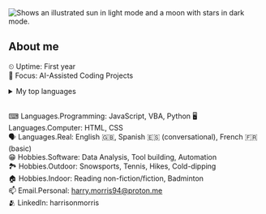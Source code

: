 <picture>
  <source media="(prefers-color-scheme: dark)" srcset="https://user-images.githubusercontent.com/25423296/163456776-7f95b81a-f1ed-45f7-b7ab-8fa810d529fa.png">
  <source media="(prefers-color-scheme: light)" srcset="https://user-images.githubusercontent.com/25423296/163456779-a8556205-d0a5-45e2-ac17-42d089e3c3f8.png">
  <img alt="Shows an illustrated sun in light mode and a moon with stars in dark mode." src="https://user-images.githubusercontent.com/25423296/163456779-a8556205-d0a5-45e2-ac17-42d089e3c3f8.png">
</picture>

## About me
⏲ Uptime: First year  
🧐 Focus: AI-Assisted Coding Projects  

<details>
<summary>My top languages</summary>

| Rank | Languages |
|-----:|-----------|
|     1| JavaScript|
|     2| VBA       |
|     3| Python    |


</details><br/>

⌨ Languages.Programming: JavaScript, VBA, Python
🖥 Languages.Computer: HTML, CSS  
🗣 Languages.Real: English 🇬🇧, Spanish 🇪🇸 (conversational), French 🇫🇷 (basic)  
😁 Hobbies.Software: Data Analysis, Tool building, Automation  
🏞 Hobbies.Outdoor: Snowsports, Tennis, Hikes, Cold-dipping  
🏠 Hobbies.Indoor: Reading non-fiction/fiction, Badminton  
📫 Email.Personal: harry.morris94@proton.me  
🫂 LinkedIn: harrisonmorris  
<!--
**harrmony/harrmony** is a ✨ _special_ ✨ repository because its `README.md` (this file) appears on your GitHub profile.

-->

